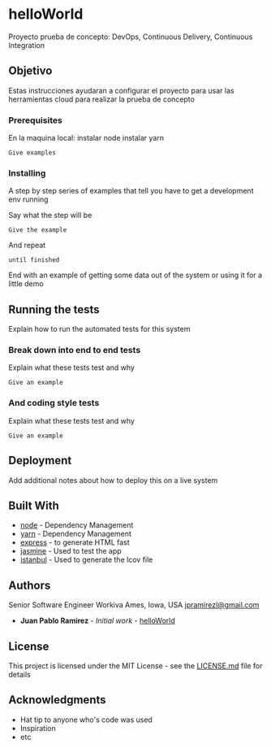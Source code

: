 
# helloWorld

Proyecto prueba de concepto: DevOps, Continuous Delivery, Continuous Integration

## Objetivo

Estas instrucciones ayudaran a configurar el proyecto para usar las herramientas cloud
para realizar la prueba de concepto

### Prerequisites

En la maquina local:
instalar node
instalar yarn

```
Give examples
```

### Installing

A step by step series of examples that tell you have to get a development env running

Say what the step will be

```
Give the example
```

And repeat

```
until finished
```

End with an example of getting some data out of the system or using it for a little demo

## Running the tests

Explain how to run the automated tests for this system

### Break down into end to end tests

Explain what these tests test and why

```
Give an example
```

### And coding style tests

Explain what these tests test and why

```
Give an example
```

## Deployment

Add additional notes about how to deploy this on a live system

## Built With

* [node](https://nodejs.org/) - Dependency Management
* [yarn](https://yarnpkg.com//) - Dependency Management
* [express](https://expressjs.com/) - to generate HTML fast
* [jasmine](https://jasmine.github.io/) - Used to test the app
* [istanbul](https://github.com/gotwarlost/istanbul) - Used to generate the lcov file

## Authors


Senior Software Engineer
Workiva
Ames, Iowa, USA
jpramirezl@gmail.com
* **Juan Pablo Ramirez** - *Initial work* - [helloWorld](https://github.com/jpramirezl/helloWorld)


## License

This project is licensed under the MIT License - see the [LICENSE.md](LICENSE.md) file for details

## Acknowledgments

* Hat tip to anyone who's code was used
* Inspiration
* etc
